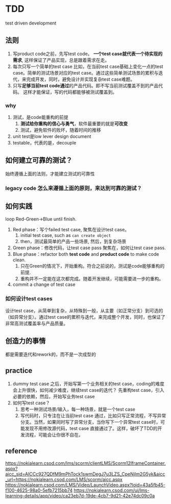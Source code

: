 # TDD
test driven development

## 法则
1. 写product code之前，先写test code。
   **一个test case就代表一个待实现的需求**, 这样保证了产品实现，总是跟着需求在走。
2. 每次只写一个简单的test case
   比如，在当前test case基础上变化一点的test case。简单的测试场景对应的test case。通过这些简单测试场景的累积与迭代，来完成开发，同时，避免设计并实现复杂test case难题。
3. 只写**足够当前test code通过**的产品代码。即不写当前测试覆盖不到的产品代码。
   这样才能保证，写的代码都能够被测试覆盖到。

### why
1. 测试，是code能重构的前提
   1. **测试给你重构的信心与勇气**，软件最重要的就是**可改变**
   2. 测试，避免软件的败坏，随着时间的推移
2. unit test是low lever design document
3. testable，代表的是，decouple

## 如何建立可靠的测试？
始终遵循上面的法则，才能建立测试的可靠性

### legacy code 怎么来遵循上面的原则，来达到可靠的测试？

## 如何实践
loop Red-Green->Blue until finish.
1. Red phase：写个failed test case,
   聚焦在设计test case。
    1. initial test case, such as `can create object`
    2. then，测试最简单的产品一些场景, 然后，到复杂场景
2. Green phase：修改代码，让test case pass
   聚焦在，如何让test case pass.
3. Blue phase：refactor both **test code** and **product code** to make code clean.
   1. 只在Green的情况下，开始重构。符合之前说的，测试是code能够重构的前提.
   2. 重构并不一定能在这次都完成。随着开发继续，可能需要进一步的重构。
4. commit a change of test case

### 如何设计test cases
设计test case，从简单到复杂，从特殊到一般，从主要（如正常分支）到可选的（如异常分支）。通过test case的累积与迭代，来完成整个开发，同时，也保证了非常高测试覆盖率与产品质量。

## 创造力的事情
都是需要迭代和rework的，而不是一次成型的

## practice
1. dummy test case 之后，开始写第一个业务相关的test case，coding的难度会上升很快，如何减少难度，继续test case的迭代？
   先重构test case，引入必要的依赖，然后，开始写业务test case
2. 如何写test case？
   1. 思考一种测试场景/输入，每一种场景，就是一个test case
   2. 写代码时，只专注在让当前test case 通过，比如只写正常流程，不写异常分支。当然，如果同时写了异常分支，当你写下一个异常test case时，可能发现不用修改源代码，test case 直接通过了。这样，破坏了TDD的开发流程，可能会让你很不自在。

## reference
https://nokialearn.csod.com/lms/scorm/clientLMS/Scorm12IframeContainer.aspx?aicc_sid=AICCc927QDfM9mPhTock1swmDegJ7u3LZS_CpeNjIm2G5yk&aicc_url=https://nokialearn.csod.com/LMS/scorm/aicc.aspx
https://nokialearn.csod.com/LMS/Video/LaunchVideo.aspx?loid=43a5fb45-f100-4625-98a0-5efb7215bb74
https://nokialearn.csod.com/ui/lms-learning-details/app/video/ca23eb7d-19de-4cb7-9d21-42e74dc09c0a
